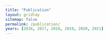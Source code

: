 ```yaml
---
title: "Publication"
layout: gridlay
sitemap: false
permalink: /publication/
years: [2016, 2017, 2018, 2019, 2020, 2021]
---
```


<head>
    <!-- Google tag (gtag.js) -->
    <script async src="https://www.googletagmanager.com/gtag/js?id=G-FVPVC7H07M"></script>
    <script>
      window.dataLayer = window.dataLayer || [];
      function gtag(){dataLayer.push(arguments);}
      gtag('js', new Date());

      gtag('config', 'G-FVPVC7H07M');
    </script>
</head>

<style>
.jumbotron{
    padding:3%;
    padding-top:10px;
    padding-bottom:10px;
    margin-top:10px;
    margin-bottom:30px;
}
</style>

## Journal Publication
8. <u>C. Li</u><sup>\*</sup> and S. Chen<sup>\*</sup>, "Design of Compliant Mechanisms based on Compliant Building Elements. Part I: Principles", *Precision Engineering*, Vol. 81, pp. 207-20, 2023.
[@Paper](https://www.sciencedirect.com/science/article/pii/S0141635923000065){:target="_blank"}
    
7. <u>C. Li</u><sup>\*</sup> and S. Chen<sup>\*</sup>, "Design of Compliant Mechanisms based on Compliant Building Elements. Part II: Practice", *Precision Engineering*, Vol. 81, pp. 8-21, 2023.
[@Paper](https://www.sciencedirect.com/science/article/pii/S0141635923000053){:target="_blank"}
    
6. <u>C. Li</u>, H. Xu, and S. Chen<sup>\*</sup>, "Design of a Precision Multi-layer Roll-to-roll Printing System", *Precision Engineering*, Vol. 66, pp. 564-76, 2020.
[@Paper](https://www.sciencedirect.com/science/article/pii/S0141635920304906){:target="_blank"}
    
5. J. Wang, <u>C. Li</u>, and S. Chen<sup>\*</sup>, "Sectioning Soft Materials with an Oscillating Blade", *Precision Engineering*, Vol. 56, pp. 96-100, 2019.
[@Paper](https://www.sciencedirect.com/science/article/pii/S0141635918304902){:target="_blank"}
    
4. X. Fan, Y. Huang, X. Ding, N. Luo, <u>C. Li</u>, N. Zhao<sup>\*</sup>, and S. Chen<sup>\*</sup>, "Alignment-free Liquid Capsule Pressure Sensor for Cardiovascular Monitoring", *Advanced Functional Materials*, Vol. 28, No. 44, pp. 1805045, 2018.
[@Paper](https://onlinelibrary.wiley.com/doi/full/10.1002/adfm.201805045){:target="_blank"}
    
3. Y. Meng, W. Lin, <u>C. Li</u>, and S. Chen<sup>\*</sup>, "Fast Two-snapshot Structured Illumination for Temporal Focusing Microscopy with Enhanced Axial Resolution", *Optics Express*, Vol. 25, No.19, pp. 23109-21, 2017.
[@Paper](https://opg.optica.org/abstract.cfm?uri=oe-25-19-23109){:target="_blank"}
    
2. <u>C. Li</u>, J. Wang, and S. Chen<sup>\*</sup>, "Flexure-based Dynamic-tunable Five-axis Nanopositioner for Parallel Nanomanufacturing", *Precision Engineering*, Vol. 45, pp. 423-34, 2016.
[@Paper](https://www.sciencedirect.com/science/article/pii/S0141635916300216){:target="_blank"}
    
1. N. Luo, W. Dai, <u>C. Li</u>, Z. Zhou, L. Lu, C.C.Y. Poon, S. Chen, Y. Zhang, and N. Zhao<sup>\*</sup>, "Flexible Piezoresistive Sensor Patch Enabling Ultralow Power Cuffless Blood Pressure Measurement", *Advanced Functional Materials*, Vol. 26, No. 8, pp. 1178-87, 2016.
[@Paper](https://onlinelibrary.wiley.com/doi/full/10.1002/adfm.201504560){:target="_blank"}
{: reversed="reversed"}
    
## Conference Publication
6. <u>C. Li</u>, X. Liu, and S. Chen<sup>\*</sup>, "Design of a Six-axis Parallel Nanopositioner Using Decoupled Flexural Legs", *Proceedings of the Annual Meeting of the ASPE*, Pittsburg, PA, USA, Oct. 2019, pp. 422-6.
[@Paper]({{site.url}}/papers/ASPE_2019_Li.pdf){:target="_blank"}

5. X. Liu, <u>C. Li</u>, H. Li, X. Wang, and S. Chen<sup>\*</sup>, "Deep Learning-based Precision Control for Six-axis Compliant Nanopositioner", *Proceedings of the Annual Meeting of the ASPE*, Pittsburg, PA, USA, Oct. 2019, pp. 139-44.
[@Paper]({{site.url}}/papers/ASPE_2019_Liu.pdf){:target="_blank"}

4. Y. Meng, W. Lin, J. Chen, <u>C. Li</u>, S. Chen<sup>\*</sup>, "Fast Two-snapshot Structured Illumination for Wide-field Two-photon Microscopy with Enhanced Axial Resolution and Signal-to-noise Ratio", *CLEO: Applications and Technology*, Optical Society of America, May 2019, pp. AM3I-6.
[@Paper](https://ieeexplore.ieee.org/abstract/document/8749995){:target="_blank"}

3. <u>C. Li</u> and S. Chen<sup>\*</sup>, "A Flexure-based Multi-layer Roll-to-roll Printing System", *Proceedings of the Annual Meeting of the ASPE*, Charlotte, NC, USA, Oct. 2017, pp. 393-7.
[@Paper]({{site.url}}/papers/ASPE_2017_Li.pdf){:target="_blank"}

2. J. Wang, <u>C. Li</u>, and S. Chen<sup>\*</sup>, "Design of a High-speed Oscillating Blade Microtome", *Proceedings of the Annual Meeting of the ASPE*, Charlotte, NC, USA, Oct. 2017, pp. 412-6.
[@Paper]({{site.url}}/papers/ASPE_2017_Wang.pdf){:target="_blank"}

1. <u>C. Li</u>, J. Wang, and S. Chen<sup>\*</sup>, "Design of a Flexure-based Dynamic-tunable Five-axis Nanopositioner", *Proceedings of the Annual Meeting of the ASPE*, Boston, MA, USA, Nov. 2014, pp. 153-7.
[@Paper]({{site.url}}/papers/ASPE_2014_Li.pdf){:target="_blank"}
{: reversed="reversed"}

## Patent
3. S. Chen, J. Wang, and <u>C. Li</u>, "Microtome", *U.S. Patent*, No. 10,603,688, Mar 31st, 2020.
[@Patent](https://patents.google.com/patent/US10603688B2/en){:target="_blank"}

2. S. Chen, X. Liu, <u>C. Li</u>, X. Wang, and H. Li, "Control System, Control Method and Computer Storage Medium", *U.S. Patent Application*, No. 16/419,955, May 22nd, 2019.
[@Patent](https://patents.google.com/patent/US20200371481A1/en){:target="_blank"}

1. S. Chen, <u>C. Li</u>, and J. Wang, "Method and Apparatus for Dynamic Tuning", *U.S. Patent*, No. 9,527,733, Dec 27th, 2016.
[@Patent](https://patents.google.com/patent/US9527733B2/en){:target="_blank"}
{: reversed="reversed"}

_<sup>&dagger;</sup> denotes co-first authorship; <sup>\*</sup> denotes corresponding authorship._
